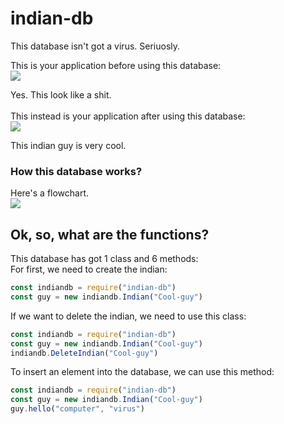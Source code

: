 # indian-db
This database isn't got a virus. Seriuosly.

This is your application before using this database:<br>
![](https://i.imgur.com/vO3hgUy.png)

Yes. This look like a shit.
<br><br>
This instead is your application after using this database:<br>
![](https://i.imgur.com/iOwg8lW.png)

This indian guy is very cool.
<br>
### How this database works?
Here's a flowchart.<br>
![](https://i.imgur.com/3ZmIKo8.jpg)
## Ok, so, what are the functions?
This database has got 1 class and 6 methods:<br>
For first, we need to create the indian:
```javascript
const indiandb = require("indian-db")
const guy = new indiandb.Indian("Cool-guy")
```
If we want to delete the indian, we need to use this class:
```javascript
const indiandb = require("indian-db")
const guy = new indiandb.Indian("Cool-guy")
indiandb.DeleteIndian("Cool-guy")
```
To insert an element into the database, we can use this method:
```javascript
const indiandb = require("indian-db")
const guy = new indiandb.Indian("Cool-guy")
guy.hello("computer", "virus")
```


